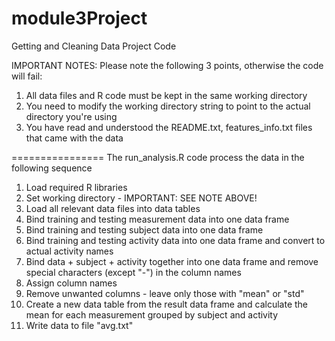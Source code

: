 module3Project
==============

Getting and Cleaning Data Project Code


IMPORTANT NOTES:
Please note the following 3 points, otherwise the code will fail:
1. All data files and R code must be kept in the same working directory
2. You need to modify the working directory string to point to the actual directory you're using
3. You have read and understood the README.txt, features_info.txt files that came with the data


================
The run_analysis.R code process the data in the following sequence

1. Load required R libraries
2. Set working directory - IMPORTANT: SEE NOTE ABOVE!
3. Load all relevant data files into data tables
4. Bind training and testing measurement data into one data frame
5. Bind training and testing subject data into one data frame
6. Bind training and testing activity data into one data frame and convert to actual activity names
7. Bind data + subject + activity together into one data frame and remove special characters (except "-") in the column names
8. Assign column names
9. Remove unwanted columns - leave only those with "mean" or "std"
10. Create a new data table from the result data frame and calculate the mean for each measurement grouped by subject and activity
11. Write data to file "avg.txt"


